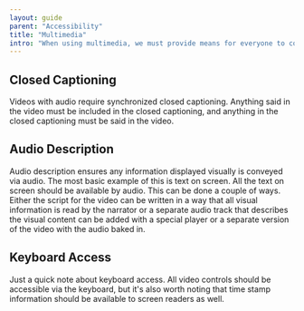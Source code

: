 ```yaml
---
layout: guide
parent: "Accessibility"
title: "Multimedia"
intro: "When using multimedia, we must provide means for everyone to consume the media. Multimedia is any content that utilizes audio and video."
---
```


## Closed Captioning

Videos with audio require synchronized closed captioning. Anything said in the video must be included in the closed captioning, and anything in the closed captioning must be said in the video.

## Audio Description

Audio description ensures any information displayed visually is conveyed via audio. The most basic example of this is text on screen. All the text on screen should be available by audio. This can be done a couple of ways. Either the script for the video can be written in a way that all visual information is read by the narrator or a separate audio track that describes the visual content can be added with a special player or a separate version of the video with the audio baked in.

## Keyboard Access

Just a quick note about keyboard access. All video controls should be accessible via the keyboard, but it's also worth noting that time stamp information should be available to screen readers as well.
